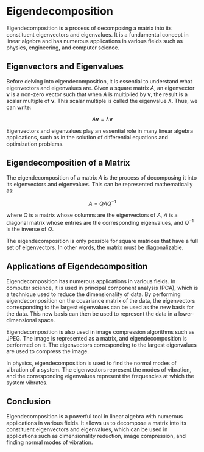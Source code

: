 # Eigendecomposition

Eigendecomposition is a process of decomposing a matrix into its constituent eigenvectors and eigenvalues. It is a fundamental concept in linear algebra and has numerous applications in various fields such as physics, engineering, and computer science.

## Eigenvectors and Eigenvalues

Before delving into eigendecomposition, it is essential to understand what eigenvectors and eigenvalues are. Given a square matrix $A$, an eigenvector $\textbf{v}$ is a non-zero vector such that when $A$ is multiplied by $\textbf{v}$, the result is a scalar multiple of $\textbf{v}$. This scalar multiple is called the eigenvalue $\lambda$. Thus, we can write:

$$A\textbf{v} = \lambda\textbf{v}$$

Eigenvectors and eigenvalues play an essential role in many linear algebra applications, such as in the solution of differential equations and optimization problems.

## Eigendecomposition of a Matrix

The eigendecomposition of a matrix $A$ is the process of decomposing it into its eigenvectors and eigenvalues. This can be represented mathematically as:

$$A = Q\Lambda Q^{-1}$$

where $Q$ is a matrix whose columns are the eigenvectors of $A$, $\Lambda$ is a diagonal matrix whose entries are the corresponding eigenvalues, and $Q^{-1}$ is the inverse of $Q$. 

The eigendecomposition is only possible for square matrices that have a full set of eigenvectors. In other words, the matrix must be diagonalizable.

## Applications of Eigendecomposition

Eigendecomposition has numerous applications in various fields. In computer science, it is used in principal component analysis (PCA), which is a technique used to reduce the dimensionality of data. By performing eigendecomposition on the covariance matrix of the data, the eigenvectors corresponding to the largest eigenvalues can be used as the new basis for the data. This new basis can then be used to represent the data in a lower-dimensional space.

Eigendecomposition is also used in image compression algorithms such as JPEG. The image is represented as a matrix, and eigendecomposition is performed on it. The eigenvectors corresponding to the largest eigenvalues are used to compress the image.

In physics, eigendecomposition is used to find the normal modes of vibration of a system. The eigenvectors represent the modes of vibration, and the corresponding eigenvalues represent the frequencies at which the system vibrates.

## Conclusion

Eigendecomposition is a powerful tool in linear algebra with numerous applications in various fields. It allows us to decompose a matrix into its constituent eigenvectors and eigenvalues, which can be used in applications such as dimensionality reduction, image compression, and finding normal modes of vibration.
